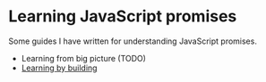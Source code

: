 # Learning JavaScript promises

Some guides I have written for understanding JavaScript promises.

- Learning from big picture (TODO)
- [Learning by building](building/README.md)
